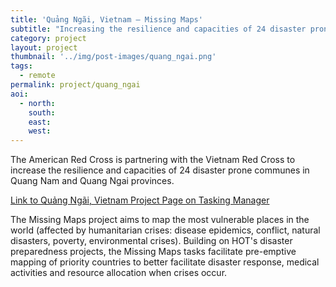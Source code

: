 ```yaml
---
title: 'Quảng Ngãi, Vietnam – Missing Maps' 
subtitle: "Increasing the resilience and capacities of 24 disaster prone communes"
category: project
layout: project
thumbnail: '../img/post-images/quang_ngai.png'
tags:
  - remote
permalink: project/quang_ngai
aoi:
  - north: 
    south: 
    east: 
    west: 
---
```


The American Red Cross is partnering with the Vietnam Red Cross to increase the resilience and capacities of 24 disaster prone communes in Quang Nam and Quang Ngai provinces.

<a href="http://tasks.hotosm.org/project/2011">Link to Quảng Ngãi, Vietnam Project Page on Tasking Manager</a>

The Missing Maps project aims to map the most vulnerable places in the world (affected by humanitarian crises: disease epidemics, conflict, natural disasters, poverty, environmental crises). Building on HOT's disaster preparedness projects, the Missing Maps tasks facilitate pre-emptive mapping of priority countries to better facilitate disaster response, medical activities and resource allocation when crises occur.


